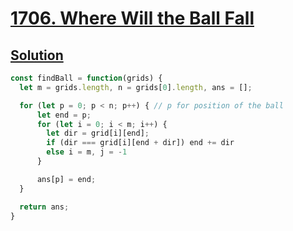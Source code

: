 # [1706. Where Will the Ball Fall](https://leetcode.com/problems/where-will-the-ball-fall/)

## [Solution](https://leetcode.com/problems/where-will-the-ball-fall/discuss/1004545/Javascript-or-Simple-Solution-w-Explanation-or-beats-100-82)
```js
const findBall = function(grids) {
  let m = grids.length, n = grids[0].length, ans = [];

  for (let p = 0; p < n; p++) { // p for position of the ball
      let end = p;
      for (let i = 0; i < m; i++) {
        let dir = grid[i][end];
        if (dir === grid[i][end + dir]) end += dir
        else i = m, j = -1
      }

      ans[p] = end;
  }

  return ans;
}
```
